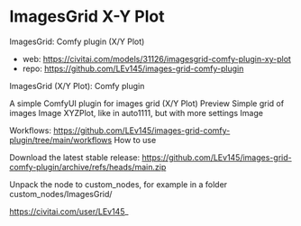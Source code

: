 ImagesGrid X-Y Plot
========================
ImagesGrid: Comfy plugin (X/Y Plot)
* web: https://civitai.com/models/31126/imagesgrid-comfy-plugin-xy-plot
* repo:  https://github.com/LEv145/images-grid-comfy-plugin

ImagesGrid (X/Y Plot): Comfy plugin

A simple ComfyUI plugin for images grid (X/Y Plot)
Preview
Simple grid of images
Image
XYZPlot, like in auto1111, but with more settings
Image

Workflows: https://github.com/LEv145/images-grid-comfy-plugin/tree/main/workflows
How to use

Download the latest stable release: https://github.com/LEv145/images-grid-comfy-plugin/archive/refs/heads/main.zip

Unpack the node to custom_nodes, for example in a folder custom_nodes/ImagesGrid/

https://civitai.com/user/LEv145_
